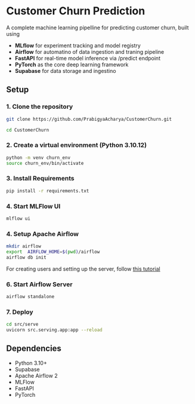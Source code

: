 
# Customer Churn Prediction

A complete machine learning pipelline for predicting customer churn, built using

* __MLflow__ for experiment tracking and model registry
* __Airflow__ for automatino of data ingestion and traning pipeline
* __FastAPI__ for real-time model inference via /predict endpoint
* __PyTorch__ as the core deep learning framework
* __Supabase__ for data storage and ingestino




## Setup

### 1. Clone the repository

```bash
git clone https://github.com/PrabigyaAcharya/CustomerChurn.git

cd CustomerChurn
```

### 2. Create a virtual environment (Python 3.10.12)

```bash
python -m venv churn_env
source churn_env/bin/activate
```

### 3. Install Requirements
```bash
pip install -r requirements.txt
```

### 4. Start MLFlow UI
```bash
mlflow ui
```

### 4. Setup Apache Airflow 
```bash
mkdir airflow
export  AIRFLOW_HOME=$(pwd)/airflow
airflow db init
```

For creating users and setting up the server, follow [this tutorial](https://www.linkedin.com/pulse/install-apache-airflow-mac-os-ranga-reddy/)

### 6. Start Airflow Server
```bash
airflow standalone
```

### 7. Deploy
```bash
cd src/serve
uvicorn src.serving.app:app --reload
```



## Dependencies
- Python 3.10+
- Supabase
- Apache Airflow 2
- MLFlow
- FastAPI
- PyTorch